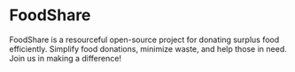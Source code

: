 # FoodShare
FoodShare is a resourceful open-source project for donating surplus food efficiently. Simplify food donations, minimize waste, and help those in need. Join us in making a difference!
